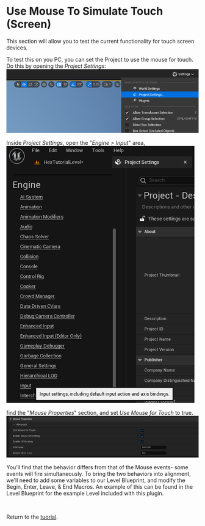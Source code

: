 # Use Mouse To Simulate Touch (Screen) #

This section will allow you to test the current functionality for touch screen devices.

To test this on you PC, you can set the Project to use the mouse for touch. Do this by opening the *Project Settings*:\
![Image_Title](./images/tutorial_30_open_project_settings.png "ToolTip_Message")

Inside *Project Settings*, open the "*Engine > Input*" area,\
![Image_Title](./images/tutorial_31_projectsettings_engine_input.png "ToolTip_Message")

find the "*Mouse Properties*" section, and set *Use Mouse for Touch* to true.
![Image_Title](./images/tutorial_32_projectsettings_engine_input_mouse.png "ToolTip_Message")

You'll find that the behavior differs from that of the Mouse events- some events will fire simultaneously. To bring the two behaviors into alignment, we'll need to add some variables to our Level Blueprint, and modify the Begin, Enter, Leave, & End Macros. An example of this can be found in the Level Blueprint for the example Level included with this plugin.

&nbsp;

Return to the [tuorial](../hexgridmanager_basic/hexgridmanager_basic.md#use-overlap-events).